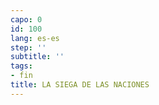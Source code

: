 ```yaml
---
capo: 0
id: 100
lang: es-es
step: ''
subtitle: ''
tags:
- fin
title: LA SIEGA DE LAS NACIONES
---
```


